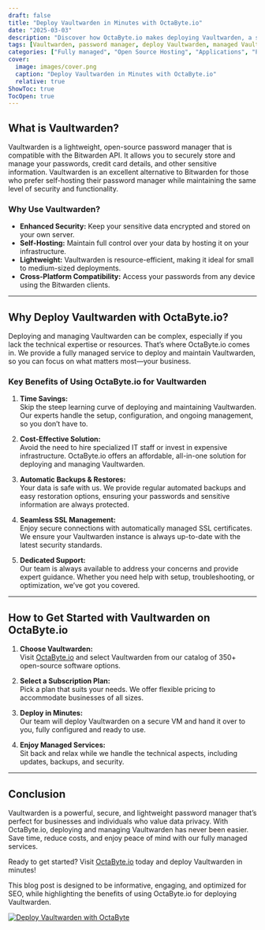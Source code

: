 ```yaml
---
draft: false
title: "Deploy Vaultwarden in Minutes with OctaByte.io"
date: "2025-03-03"
description: "Discover how OctaByte.io makes deploying Vaultwarden, a secure and lightweight password manager, effortless. Save time, reduce costs, and enjoy fully managed services with automatic backups, SSL management, and expert support."
tags: [Vaultwarden, password manager, deploy Vaultwarden, managed Vaultwarden, OctaByte, open-source software, secure password management, managed IT services, automatic backups, SSL management, cost-effective IT solutions]
categories: ["Fully managed", "Open Source Hosting", "Applications", "Password Manager", "Vaultwarden"]
cover:
  image: images/cover.png
  caption: "Deploy Vaultwarden in Minutes with OctaByte.io"
  relative: true
ShowToc: true
TocOpen: true
---
```



## What is Vaultwarden?

Vaultwarden is a lightweight, open-source password manager that is compatible with the Bitwarden API. It allows you to securely store and manage your passwords, credit card details, and other sensitive information. Vaultwarden is an excellent alternative to Bitwarden for those who prefer self-hosting their password manager while maintaining the same level of security and functionality.

### Why Use Vaultwarden?

- **Enhanced Security:** Keep your sensitive data encrypted and stored on your own server.
- **Self-Hosting:** Maintain full control over your data by hosting it on your infrastructure.
- **Lightweight:** Vaultwarden is resource-efficient, making it ideal for small to medium-sized deployments.
- **Cross-Platform Compatibility:** Access your passwords from any device using the Bitwarden clients.

---

## Why Deploy Vaultwarden with OctaByte.io?

Deploying and managing Vaultwarden can be complex, especially if you lack the technical expertise or resources. That’s where OctaByte.io comes in. We provide a fully managed service to deploy and maintain Vaultwarden, so you can focus on what matters most—your business.

### Key Benefits of Using OctaByte.io for Vaultwarden

1. **Time Savings:**  
   Skip the steep learning curve of deploying and maintaining Vaultwarden. Our experts handle the setup, configuration, and ongoing management, so you don’t have to.

2. **Cost-Effective Solution:**  
   Avoid the need to hire specialized IT staff or invest in expensive infrastructure. OctaByte.io offers an affordable, all-in-one solution for deploying and managing Vaultwarden.

3. **Automatic Backups & Restores:**  
   Your data is safe with us. We provide regular automated backups and easy restoration options, ensuring your passwords and sensitive information are always protected.

4. **Seamless SSL Management:**  
   Enjoy secure connections with automatically managed SSL certificates. We ensure your Vaultwarden instance is always up-to-date with the latest security standards.

5. **Dedicated Support:**  
   Our team is always available to address your concerns and provide expert guidance. Whether you need help with setup, troubleshooting, or optimization, we’ve got you covered.

---

## How to Get Started with Vaultwarden on OctaByte.io

1. **Choose Vaultwarden:**  
   Visit [OctaByte.io](https://octabyte.io) and select Vaultwarden from our catalog of 350+ open-source software options.

2. **Select a Subscription Plan:**  
   Pick a plan that suits your needs. We offer flexible pricing to accommodate businesses of all sizes.

3. **Deploy in Minutes:**  
   Our team will deploy Vaultwarden on a secure VM and hand it over to you, fully configured and ready to use.

4. **Enjoy Managed Services:**  
   Sit back and relax while we handle the technical aspects, including updates, backups, and security.

---

## Conclusion

Vaultwarden is a powerful, secure, and lightweight password manager that’s perfect for businesses and individuals who value data privacy. With OctaByte.io, deploying and managing Vaultwarden has never been easier. Save time, reduce costs, and enjoy peace of mind with our fully managed services.

Ready to get started? Visit [OctaByte.io](https://octabyte.io) today and deploy Vaultwarden in minutes!
 

This blog post is designed to be informative, engaging, and optimized for SEO, while highlighting the benefits of using OctaByte.io for deploying Vaultwarden.

[![Deploy Vaultwarden with OctaByte](/images/deploy-on-octabyte.png)](https://octabyte.io/fully-managed-open-source-services/applications/password-manager/vaultwarden)